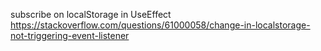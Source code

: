 subscribe on localStorage in UseEffect
https://stackoverflow.com/questions/61000058/change-in-localstorage-not-triggering-event-listener
